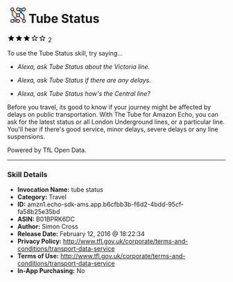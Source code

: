# &nbsp;<img src="skill_icon" alt="Tube Status icon" width="36"> Tube Status
![3 stars](../../images/ic_star_black_18dp_1x.png)![3 stars](../../images/ic_star_black_18dp_1x.png)![3 stars](../../images/ic_star_black_18dp_1x.png)![3 stars](../../images/ic_star_border_black_18dp_1x.png)![3 stars](../../images/ic_star_border_black_18dp_1x.png) 2

To use the Tube Status skill, try saying...

* *Alexa, ask Tube Status about the Victoria line.*

* *Alexa, ask Tube Status if there are any delays.*

* *Alexa, ask Tube Status  how's the Central line?*

Before you travel, its good to know if your journey might be affected by delays on public transportation. With The Tube for Amazon Echo, you can ask for the latest status or all London Underground lines, or a particular line. You'll hear if there's good service, minor delays, severe delays or any line suspensions.

Powered by TfL Open Data.

***

### Skill Details

* **Invocation Name:** tube status
* **Category:** Travel
* **ID:** amzn1.echo-sdk-ams.app.b6cfbb3b-f6d2-4bdd-95cf-fa58b25e35bd
* **ASIN:** B01BPRK6DC
* **Author:** Simon Cross
* **Release Date:** February 12, 2016 @ 18:22:34
* **Privacy Policy:** http://www.tfl.gov.uk/corporate/terms-and-conditions/transport-data-service
* **Terms of Use:** http://www.tfl.gov.uk/corporate/terms-and-conditions/transport-data-service
* **In-App Purchasing:** No
